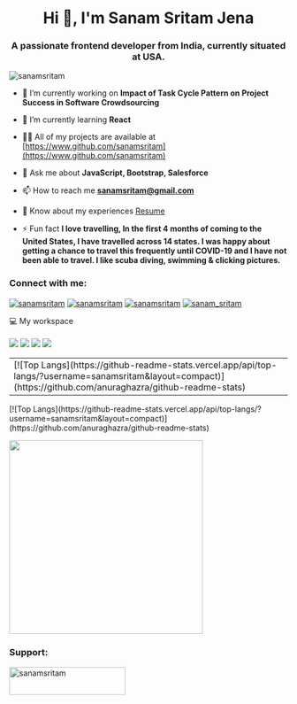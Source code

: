 <h1 align="center">Hi 👋, I'm Sanam Sritam Jena</h1>
<h3 align="center">A passionate frontend developer from India, currently situated at USA.</h3>

<p align="left"> <img src="https://komarev.com/ghpvc/?username=sanamsritam&label=Profile%20views&color=0e75b6&style=flat" alt="sanamsritam" /> </p>

- 🔭 I’m currently working on **Impact of Task Cycle Pattern on Project Success in Software Crowdsourcing**

- 🌱 I’m currently learning **React**

- 👨‍💻 All of my projects are available at [https://www.github.com/sanamsritam](https://www.github.com/sanamsritam)

- 💬 Ask me about **JavaScript, Bootstrap, Salesforce**

- 📫 How to reach me **sanamsritam@gmail.com**

- 📄 Know about my experiences [Resume](https://drive.google.com/file/d/18S4m3dX4AxykItXRVI5J931mnIpLmHna/view?usp=sharing)

- ⚡ Fun fact **I love travelling, In the first 4 months of coming to the United States, I have travelled across 14 states. I was happy about getting a chance to travel this frequently until COVID-19 and I have not been able to travel. I like scuba diving, swimming & clicking pictures.**

<h3 align="left">Connect with me:</h3>
<p align="left">
<a href="https://www.twitter.com/sanamsritam" target="blank"><img align="center" src="https://img.shields.io/badge/Twitter-1DA1F2?style=for-the-badge&logo=twitter&logoColor=white" alt="sanamsritam" /></a>
<a href="https://www.linkedin.com/in/sanamsritam" target="blank"><img align="center" src="https://img.shields.io/badge/linkedin-%230077B5.svg?&style=for-the-badge&logo=linkedin&logoColor=white" alt="sanamsritam"/></a>
<a href="https://www.facebook.com/sanamsritam" target="blank"><img align="center" src="https://img.shields.io/badge/Facebook-1877F2?style=for-the-badge&logo=facebook&logoColor=white" alt="sanamsritam" /></a>
<a href="https://www.instagram.com/sanam_sritam" target="blank"><img align="center" src="https://img.shields.io/badge/Instagram-E4405F?style=for-the-badge&logo=instagram&logoColor=white" alt="sanam_sritam"/></a>
</p>

<p align='left'>
  💻 My workspace<br/><br/>
  <img src="https://img.shields.io/badge/windows-%230078D6.svg?&style=for-the-badge&logo=windows&logoColor=white" />
  <img src="https://img.shields.io/badge/intel-core%20i5%203rd-%230071C5.svg?&style=for-the-badge&logo=intel&logoColor=white" />
  <img src="https://img.shields.io/badge/RAM-12GB-%230071C5.svg?&style=for-the-badge&logoColor=white" />
  <img src="https://img.shields.io/badge/intel-hd%204000-%2376B900.svg?&style=for-the-badge&logo=intel&logoColor=white" />
</p>

<table>
    <tr>
        <td>
    [![Top Langs](https://github-readme-stats.vercel.app/api/top-langs/?username=sanamsritam&layout=compact)](https://github.com/anuraghazra/github-readme-stats)
  </td>
      
  </tr>

 </table>
[![Top Langs](https://github-readme-stats.vercel.app/api/top-langs/?username=sanamsritam&layout=compact)](https://github.com/anuraghazra/github-readme-stats)
<p align='left'>
  <a href="#"><img src="https://github-readme-stats.vercel.app/api?username=sanamsritam&show_icons=true&count_private=true&theme=dark" width="350"></a>
</p>

<h3 align="left">Support:</h3>
<p><a href="https://www.buymeacoffee.com/sanamsritam"> <img align="left" src="https://cdn.buymeacoffee.com/buttons/v2/default-yellow.png" height="50" width="210" alt="sanamsritam" /></a></p><br><br>
